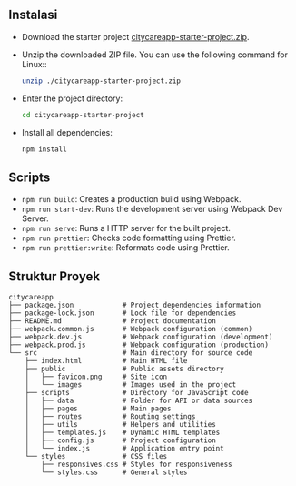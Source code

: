 ## Instalasi

- Download the starter project [citycareapp-starter-project.zip](https://raw.githubusercontent.com/dicodingacademy/a219-web-intermediate-labs/099-shared-files/citycareapp-starter-project.zip).
- Unzip the downloaded ZIP file. You can use the following command for Linux::
  ```bash
  unzip ./citycareapp-starter-project.zip
  ```

- Enter the project directory:
  ```bash
  cd citycareapp-starter-project
  ```

- Install all dependencies:
  ```bash
  npm install
  ```

## Scripts

- `npm run build`: Creates a production build using Webpack.
- `npm run start-dev`: Runs the development server using Webpack Dev Server.
- `npm run serve`: Runs a HTTP server for the built project.
- `npm run prettier`: Checks code formatting using Prettier.
- `npm run prettier:write`: Reformats code using Prettier.

## Struktur Proyek

```plaintext
citycareapp
├── package.json            # Project dependencies information
├── package-lock.json       # Lock file for dependencies
├── README.md               # Project documentation
├── webpack.common.js       # Webpack configuration (common)
├── webpack.dev.js          # Webpack configuration (development)
├── webpack.prod.js         # Webpack configuration (production)
└── src                     # Main directory for source code
    ├── index.html          # Main HTML file
    ├── public              # Public assets directory
    │   ├── favicon.png     # Site icon
    │   └── images          # Images used in the project
    ├── scripts             # Directory for JavaScript code
    │   ├── data            # Folder for API or data sources
    │   ├── pages           # Main pages
    │   ├── routes          # Routing settings
    │   ├── utils           # Helpers and utilities
    │   ├── templates.js    # Dynamic HTML templates
    │   ├── config.js       # Project configuration
    │   └── index.js        # Application entry point
    └── styles              # CSS files
        ├── responsives.css # Styles for responsiveness
        └── styles.css      # General styles
```
